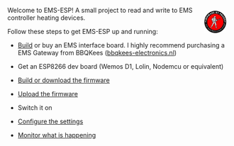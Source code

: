 <img style="margin: 10px 10px; float:right; width:10%" src="_media/logo-proddy-fw.jpg" alt="EMS-ESP Logo"></img>

Welcome to EMS-ESP! A small project to read and write to EMS controller heating devices.
<br>

Follow these steps to get EMS-ESP up and running:

- [Build](Building-your-own-test-circuit) or buy an EMS interface board. I highly recommend purchasing a EMS Gateway from BBQKees ([bbqkees-electronics.nl](https://bbqkees-electronics.nl))

- Get an ESP8266 dev board (Wemos D1, Lolin, Nodemcu or equivalent)
  
- [Build or download the firmware](Building-firmware)
  
- [Upload the firmware](Uploading-firmware)
  
- Switch it on
  
- [Configure the settings](Configure-firmware)
  
- [Monitor what is happening](Running-and-Monitoring)


